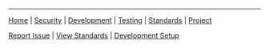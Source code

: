 ---
[Home](main) | [Security](security/index) | [Development](development/index) | [Testing](testing/index) | [Standards](standards/index) | [Project](project/index)

[Report Issue](https://github.com/unixthat/OO-ACS/issues/new) | [View Standards](standards/index) | [Development Setup](development/environment) 